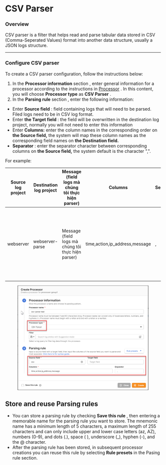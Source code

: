 # CSV Parser

### Overview

CSV parser is a filter that helps read and parse tabular data stored in CSV (Comma-Seperated Values) format into another data structure, usually a JSON logs structure.

***

### Configure CSV parser

To create a CSV parser configuration, follow the instructions below:

1. In the **Processor information** section , enter general information for a processor according to the instructions in [Processor](https://docs-vngcloud-vn.translate.goog/vng-cloud-document/v/vn/vmonitor/dashboards/logs/lam-viec-voi-log-pipeline/processor) . In this content, you will choose **Processor type** as **CSV Parser** .
2. In the **Parsing rule** section , enter the following information:

* Enter **Source field** : field containing logs that will need to be parsed. Filed logs need to be in CSV log format.
* Enter **the Target field** : the field will be overwritten in the destination log project, normally you will not need to enter this information
* Enter **Columns:** enter the column names in the corresponding order on **the Source field,** the system will map these column names as the corresponding field names on **the Destination field.**
* **Separator** : enter the separator character between corresponding columns on **the Source field,** the system default is the character ",".

For example:

| **Source log project** | **Destination log project** | **Message (field logs mà chúng tôi thực hiện parser)** | **Columns**                     | **Seperator** | **Kết quả parser**                                                                                                                      |
| ---------------------- | --------------------------- | ------------------------------------------------------ | ------------------------------- | ------------- | --------------------------------------------------------------------------------------------------------------------------------------- |
| webserver              | webserver-parse             | Message (field logs mà chúng tôi thực hiện parser)     | time,action,ip\_address,message | ,             | <p>{<br>"time": "2020-09-01 10:35:25",<br>"action": "RESTART",<br>"ip_address": "192.168.1.3",<br>"message": "System restarts"<br>}</p> |

<figure><img src="../../../../../.gitbook/assets/image (3) (1) (1) (1) (1) (1) (1) (1).png" alt=""><figcaption></figcaption></figure>

## Store and reuse Parsing rules <a href="#luu-tru-va-tai-su-dung-parsing-rule" id="luu-tru-va-tai-su-dung-parsing-rule"></a>

* You can store a parsing rule by checking **Save this rule** , then entering a memorable name for the parsing rule you want to store. The mnemonic name has a minimum length of 5 characters, a maximum length of 255 characters and can only include upper and lower case letters (az, AZ), numbers (0-9), and dots (.), space ( ), underscore (\_), hyphen (-), and the @ character.
* After the parsing rule has been stored, in subsequent processor creations you can reuse this rule by selecting **Rule presets** in the Pasing rule section.
